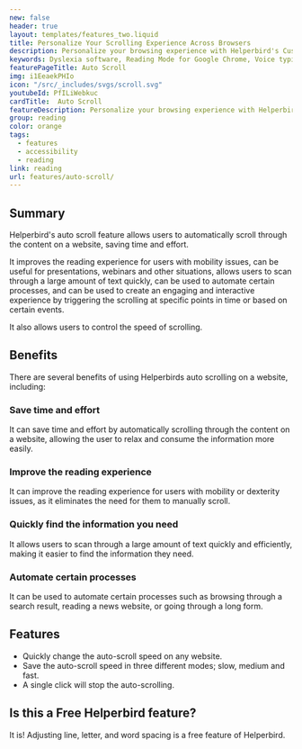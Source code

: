 ```yaml
---
new: false
header: true
layout: templates/features_two.liquid
title: Personalize Your Scrolling Experience Across Browsers
description: Personalize your browsing experience with Helperbird's Customizable Auto Scroll feature. Effortlessly set your scroll speed to slow, medium, or fast and navigate through websites at your own pace. Available across Chrome, Firefox, Edge, and Safari.
keywords: Dyslexia software, Reading Mode for Google Chrome, Voice typing for Chrome, Text to speech for Chrome, text reader, Immersive Reader, dyslexia fonts, accessibility software, dyslexia software, Helperbird for Edge, Helperbird for Firefox, Helperbird for Chrome, Opendyslexic for Chrome, OpenDyslexic
featurePageTitle: Auto Scroll
img: i1EeaekPHIo
icon: "/src/_includes/svgs/scroll.svg"
youtubeId: PfILiWebkuc
cardTitle:  Auto Scroll
featureDescription: Personalize your browsing experience with Helperbird's Customizable Auto Scroll feature. Effortlessly set your scroll speed to slow, medium, or fast and navigate through websites at your own pace. Available across Chrome, Firefox, Edge, and Safari.
group: reading
color: orange
tags: 
  - features
  - accessibility
  - reading
link: reading
url: features/auto-scroll/
---
```




## Summary
Helperbird's auto scroll feature allows users to automatically scroll through the content on a website, saving time and effort. 

It improves the reading experience for users with mobility issues, can be useful for presentations, webinars and other situations, allows users to scan through a large amount of text quickly, can be used to automate certain processes, and can be used to create an engaging and interactive experience by triggering the scrolling at specific points in time or based on certain events. 

It also allows users to control the speed of scrolling.


## Benefits

There are several benefits of using Helperbirds auto scrolling on a website, including:

### Save time and effort
It can save time and effort by automatically scrolling through the content on a website, allowing the user to relax and consume the information more easily.

### Improve the reading experience
It can improve the reading experience for users with mobility or dexterity issues, as it eliminates the need for them to manually scroll.


### Quickly find the information you need
It allows users to scan through a large amount of text quickly and efficiently, making it easier to find the information they need.

### Automate certain processes
It can be used to automate certain processes such as browsing through a search result, reading a news website, or going through a long form.









## Features

- Quickly change the auto-scroll speed on any website.
- Save the auto-scroll speed in three different modes; slow, medium and fast.
- A single click will stop the auto-scrolling.


## Is this a Free Helperbird feature?
It is! Adjusting line, letter, and word spacing is a free feature of Helperbird.

















